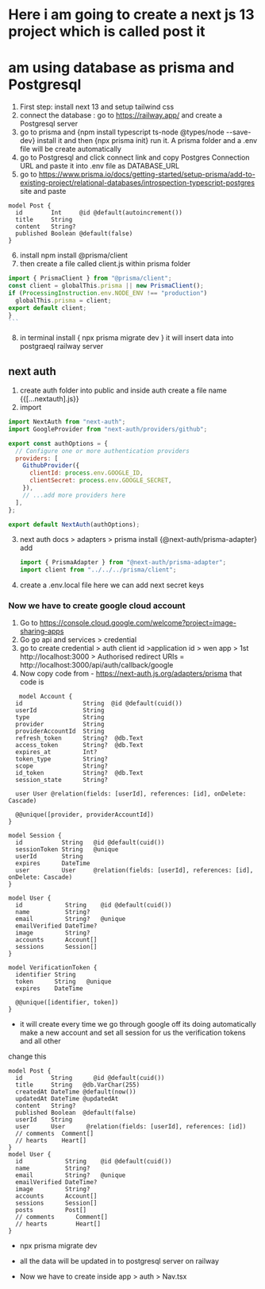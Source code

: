 # Here i am going to create a next js 13 project which is called post it

# am using database as prisma and Postgresql

1. First step: install next 13 and setup tailwind css
2. connect the database : go to https://railway.app/ and create a Postgresql server
3. go to prisma and {npm install typescript ts-node @types/node --save-dev} install it and then {npx prisma init} run it. A prisma folder and a .env file will be create automatically
4. go to Postgresql and click connect link and copy Postgres Connection URL and paste it into .env file as DATABASE_URL
5. go to https://www.prisma.io/docs/getting-started/setup-prisma/add-to-existing-project/relational-databases/introspection-typescript-postgres site and paste

```prisma
model Post {
  id        Int     @id @default(autoincrement())
  title     String
  content   String?
  published Boolean @default(false)
}
```

6. install npm install @prisma/client
7. then create a file called client.js within prisma folder

````js
import { PrismaClient } from "@prisma/client";
const client = globalThis.prisma || new PrismaClient();
if (ProcessingInstruction.env.NODE_ENV !== "production")
  globalThis.prisma = client;
export default client;
}
```

````

8. in terminal install { npx prisma migrate dev } it will insert data into postgraeql railway server

## next auth

1. create auth folder into public and inside auth create a file name {{[...nextauth].js}}
2. import

```jsx
import NextAuth from "next-auth";
import GoogleProvider from "next-auth/providers/github";

export const authOptions = {
  // Configure one or more authentication providers
  providers: [
    GithubProvider({
      clientId: process.env.GOOGLE_ID,
      clientSecret: process.env.GOOGLE_SECRET,
    }),
    // ...add more providers here
  ],
};

export default NextAuth(authOptions);
```

3. next auth docs > adapters > prisma install {@next-auth/prisma-adapter}
   add
   ```jsx
   import { PrismaAdapter } from "@next-auth/prisma-adapter";
   import client from "../../../prisma/client";
   ```
4. create a .env.local file here we can add next secret keys

### Now we have to create google cloud account

1. Go to https://console.cloud.google.com/welcome?project=image-sharing-apps
2. Go go api and services > credential
3. go to create credential > auth client id >application id > wen app > 1st http://localhost:3000 > Authorised redirect URIs = http://localhost:3000/api/auth/callback/google
4. Now copy code from - https://next-auth.js.org/adapters/prisma
   that code is

```prisma
   model Account {
  id                 String  @id @default(cuid())
  userId             String
  type               String
  provider           String
  providerAccountId  String
  refresh_token      String?  @db.Text
  access_token       String?  @db.Text
  expires_at         Int?
  token_type         String?
  scope              String?
  id_token           String?  @db.Text
  session_state      String?

  user User @relation(fields: [userId], references: [id], onDelete: Cascade)

  @@unique([provider, providerAccountId])
}

model Session {
  id           String   @id @default(cuid())
  sessionToken String   @unique
  userId       String
  expires      DateTime
  user         User     @relation(fields: [userId], references: [id], onDelete: Cascade)
}

model User {
  id            String    @id @default(cuid())
  name          String?
  email         String?   @unique
  emailVerified DateTime?
  image         String?
  accounts      Account[]
  sessions      Session[]
}

model VerificationToken {
  identifier String
  token      String   @unique
  expires    DateTime

  @@unique([identifier, token])
}
```

- it will create every time we go through google off its doing automatically make a new account and set all session for us
  the verification tokens and all other

change this

```prisma
model Post {
  id        String      @id @default(cuid())
  title     String   @db.VarChar(255)
  createdAt DateTime @default(now())
  updatedAt DateTime @updatedAt
  content   String?
  published Boolean  @default(false)
  userId    String
  user      User      @relation(fields: [userId], references: [id])
  // comments  Comment[]
  // hearts    Heart[]
}
model User {
  id            String    @id @default(cuid())
  name          String?
  email         String?   @unique
  emailVerified DateTime?
  image         String?
  accounts      Account[]
  sessions      Session[]
  posts         Post[]
  // comments      Comment[]
  // hearts        Heart[]
}
```

- npx prisma migrate dev

- all the data will be updated in to postgresql server on railway 


- Now we have to create inside app > auth > Nav.tsx 
